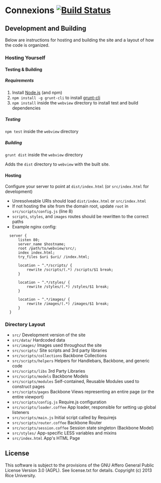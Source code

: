 # Connexions [![Build Status](https://travis-ci.org/Connexions/webview.png)](https://travis-ci.org/Connexions/webview)

## Development and Building

Below are instructions for hosting and building the site and a layout of how the code is organized.

### Hosting Yourself

#### Testing & Building

##### Requirements
1. Install [Node.js](http://nodejs.org) (and npm)
2. `npm install -g grunt-cli` to install [grunt-cli](https://github.com/gruntjs/grunt-cli)
3. `npm install` inside the `webview` directory to install test and build dependencies

##### Testing
`npm test` inside the `webview` directory

##### Building
`grunt dist` inside the `webview` directory

Adds the `dist` directory to `webview` with the built site.

#### Hosting
Configure your server to point at `dist/index.html` (or `src/index.html` for development)
  * Unresolveable URIs should load `dist/index.html` or `src/index.html`
  * If not hosting the site from the domain root, update `root` in `src/scripts/config.js` (line 8)
  * `scripts`, `styles`, and `images` routes should be rewritten to the correct paths
  * Example nginx config:
  ```
    server {
        listen 80;
        server_name $hostname;
        root /path/to/webview/src/;
        index index.html;
        try_files $uri $uri/ /index.html;

        location ~ ^.*/scripts/ {
            rewrite /scripts/(.*) /scripts/$1 break;
        }

        location ~ ^.*/styles/ {
            rewrite /styles/(.*) /styles/$1 break;
        }

        location ~ ^.*/images/ {
            rewrite /images/(.*) /images/$1 break;
        }
    }
  ```

### Directory Layout

* `src/`                       Development version of the site
* `src/data/`                  Hardcoded data
* `src/images/`                Images used throughout the site
* `src/scripts/`               Site scripts and 3rd party libraries
* `src/scripts/collections`    Backbone Collections
* `src/scripts/helpers`        Helpers for Handlebars, Backbone, and generic code
* `src/scripts/libs`           3rd Party Libraries
* `src/scripts/models`         Backbone Models
* `src/scripts/modules`        Self-contained, Reusable Modules used to construct pages
* `src/scripts/pages`          Backbone Views representing an entire page (or the entire viewport)
* `src/scripts/config.js`      Require.js configuration
* `src/scripts/loader.coffee`  App loader, responsible for setting up global listeners
* `src/scripts/main.js`        Initial script called by Requirejs
* `src/scripts/router.coffee`  Backbone Router
* `src/scripts/session.coffee` Session state singleton (Backbone Model)
* `src/styles/`                App-specific LESS variables and mixins
* `src/index.html`             App's HTML Page

License
-------

This software is subject to the provisions of the GNU Affero General Public License Version 3.0 (AGPL). See license.txt for details. Copyright (c) 2013 Rice University.